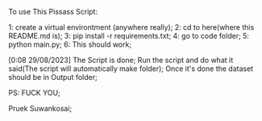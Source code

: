 To use This Pissass Script:

1: create a virtual environtment (anywhere really);
2: cd to here(where this README.md is);
3: pip install -r requirements.txt;
4: go to code folder;
5: python main.py;
6: This should work;

[0:08 29/08/2023] The Script is done;
Run the script and do what it said(The script will automatically make folder);
Once it's done the dataset should be in Output folder;

PS: FUCK YOU;

Pruek Suwankosai;
